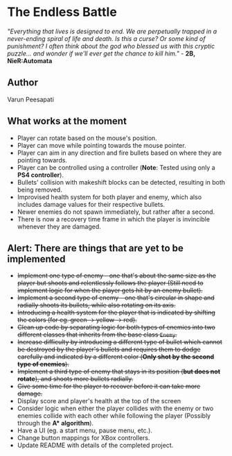 # The Endless Battle

*"Everything that lives is designed to end. We are perpetually trapped in a never-ending spiral of life and death. Is this a curse? Or some kind of punishment? I often think about the god who blessed us with this cryptic puzzle... and wonder if we'll ever get the chance to kill him."* - **2B, NieR:Automata**

## Author
Varun Peesapati

## What works at the moment
* Player can rotate based on the mouse's position.
* Player can move while pointing towards the mouse pointer.
* Player can aim in any direction and fire bullets based on where they are pointing towards.
* Player can be controlled using a controller (**Note**: Tested using only a **PS4 controller**).
* Bullets' collision with makeshift blocks can be detected, resulting in both being removed.
* Improvised health system for both player and enemy, which also includes damage values for their respective bullets.
* Newer enemies do not spawn immediately, but rather after a second.
* There is now a recovery time frame in which the player is invincible whenever they are damaged.

## Alert: There are things that are yet to be implemented
* ~~Implement one type of enemy - one that's about the same size as the player but shoots and relentlessly follows the player (Still need to implement logic for when the player gets hit by an enemy bullet).~~
* ~~Implement a second type of enemy - one that's circular in shape and radially shoots its bullets, while also rotating on its axis.~~
* ~~Introducing a health system for the player that is indicated by shifting the colors (for eg. green &#8594; yellow &#8594; red).~~
* ~~Clean up code by separating logic for both types of enemies into two different classes that inherits from the base class `Enemy`.~~
* ~~Increase difficulty by introducing a different type of bullet which cannot be destroyed by the player's bullets and requires them to dodge carefully and indicated by a different color (**Only shot by the second type of enemies**).~~
* ~~Implement a third type of enemy that stays in its position (**but does not rotate**), and shoots more bullets radially.~~
* ~~Give some time for the player to recover before it can take more damage.~~
* Display score and player's health at the top of the screen
* Consider logic when either the player collides with the enemy or two enemies collide with each other while following the player (Possibly through the **A&ast; algorithm**).
* Have a UI (eg. a start menu, pause menu, etc.).
* Change button mappings for XBox controllers.
* Update README with details of the completed project.